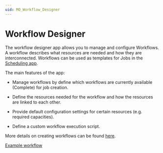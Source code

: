```yaml
---
uid: MO_Workflow_Designer
---
```


# Workflow Designer

The workflow designer app allows you to manage and configure Workflows. A workflow describes what resources are needed and how they are interconnected. Workflows can be used as templates for Jobs in the [Scheduling app](xref:MO_Scheduling).

The main features of the app:

- Manage workflows by define which workflows are currently available (Complete) for job creation.

- Define the resources needed for the workflow and how the resources are linked to each other.

- Provide default configuration settings for certain resources (e.g. required capacities).

- Define a custom workflow execution script.

More details on creating workflows can be found [here](xref:WFD_Creating_Workflows).

[Example workflow](~/solutions/images/WFD_Example_WF.png)
